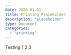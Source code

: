 ```yaml
---
date: 2020-01-01
title: Printing Placeholder
description: "placeholder"
type: Document
categories:
  - "printing"
---
```

Testing 1 2 3 
